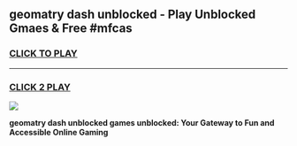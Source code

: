 
## geomatry dash unblocked - Play Unblocked Gmaes & Free #mfcas
<h3>
<a href="https://news.freeplayer.one?title=geomatry_dash_unblocked&ref=03M">CLICK TO PLAY</a></h3>
<hr>

<h3>
<a href="https://news.freeplayer.one?title=geomatry_dash_unblocked&ref=03M">CLICK 2 PLAY</a>
  
</h3>

<a href="https://news.freeplayer.one?title=geomatry_dash_unblocked&ref=03M"><img src="https://clearcache.store/games.png"></a>


**geomatry dash unblocked games unblocked: Your Gateway to Fun and Accessible Online Gaming**
